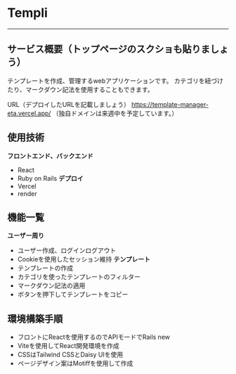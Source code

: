 # Templi
***
## サービス概要（トップページのスクショも貼りましょう）
テンプレートを作成、管理するwebアプリケーションです。
カテゴリを紐づけたり、マークダウン記法を使用することもできます。

URL（デプロイしたURLを記載しましょう）
https://template-manager-eta.vercel.app/
（独自ドメインは来週中を予定しています。）

## 使用技術
**フロントエンド、バックエンド**
- React
- Ruby on Rails
**デプロイ**
- Vercel
- render

## 機能一覧
**ユーザー周り**
- ユーザー作成、ログインログアウト
- Cookieを使用したセッション維持
**テンプレート**
- テンプレートの作成
- カテゴリを使ったテンプレートのフィルター
- マークダウン記法の適用
- ボタンを押下してテンプレートをコピー

## 環境構築手順
- フロントにReactを使用するのでAPIモードでRails new
- Viteを使用してReact開発環境を作成
- CSSはTailwind CSSとDaisy UIを使用
- ページデザイン案はMotiffを使用して作成
